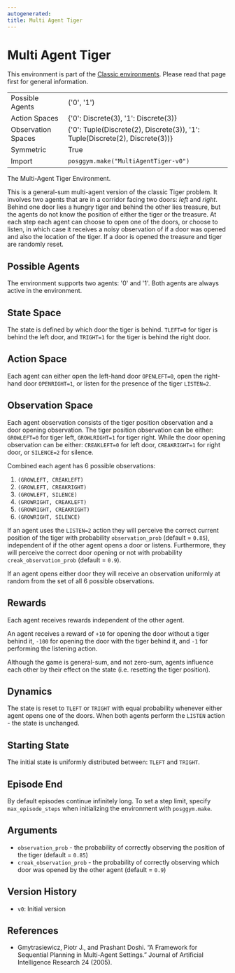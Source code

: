 ```yaml
---
autogenerated:
title: Multi Agent Tiger
---
```


# Multi Agent Tiger



This environment is part of the <a href='..'>Classic environments</a>. Please read that page first for general information.

|   |   |
|---|---|
| Possible Agents | ('0', '1') |
| Action Spaces | {'0': Discrete(3), '1': Discrete(3)} |
| Observation Spaces | {'0': Tuple(Discrete(2), Discrete(3)), '1': Tuple(Discrete(2), Discrete(3))} |
| Symmetric | True |
| Import | `posggym.make("MultiAgentTiger-v0")` |


The Multi-Agent Tiger Environment.

This is a general-sum multi-agent version of the classic Tiger problem. It involves
two agents that are in a corridor facing two doors: *left* and *right*. Behind one
door lies a hungry tiger and behind the other lies treasure, but the agents do not
know the position of either the tiger or the treasure. At each step each agent can
choose to open one of the doors, or choose to listen, in which case it receives a
noisy observation of if a door was opened and also the location of the tiger. If
a door is opened the treasure and tiger are randomly reset.

Possible Agents
---------------
The environment supports two agents: '0' and '1'. Both agents are always active in
the environment.

State Space
-----------
The state is defined by which door the tiger is behind. `TLEFT=0` for tiger is
behind the left door, and `TRIGHT=1` for the tiger is behind the right door.

Action Space
------------
Each agent can either open the left-hand door `OPENLEFT=0`, open the right-hand door
`OPENRIGHT=1`, or listen for the presence of the tiger `LISTEN=2`.

Observation Space
-----------------
Each agent observation consists of the tiger position observation and a door opening
observation. The tiger position observation can be either: `GROWLEFT=0` for tiger
left, `GROWLRIGHT=1` for tiger right. While the door opening observation can be
either: `CREAKLEFT=0` for left door, `CREAKRIGHT=1` for right door, or `SILENCE=2`
for silence.

Combined each agent has 6 possible observations:

1. `(GROWLEFT, CREAKLEFT)`
2. `(GROWLEFT, CREAKRIGHT)`
3. `(GROWLEFT, SILENCE)`
4. `(GROWRIGHT, CREAKLEFT)`
5. `(GROWRIGHT, CREAKRIGHT)`
6. `(GROWRIGHT, SILENCE)`

If an agent uses the `LISTEN=2` action they will perceive the correct current
position of the tiger with probability `observation_prob` (default = `0.85`),
independent of if the other agent opens a door or listens. Furthermore, they will
perceive the correct door opening or not with probability `creak_observation_prob`
(default = `0.9`).

If an agent opens either door they will receive an observation uniformly at random
from the set of all 6 possible observations.

Rewards
-------
Each agent receives rewards independent of the other agent.

An agent receives a reward of `+10` for opening the door without a tiger behind it,
`-100` for opening the door with the tiger behind it, and `-1` for performing the
listening action.

Although the game is general-sum, and not zero-sum, agents influence each other by
their effect on the state (i.e. resetting the tiger position).

Dynamics
--------
The state is reset to `TLEFT` or `TRIGHT` with equal probability whenever either
agent opens one of the doors. When both agents perform the `LISTEN` action - the
state is unchanged.

Starting State
--------------
The initial state is uniformly distributed between: `TLEFT` and `TRIGHT`.

Episode End
-----------
By default episodes continue infinitely long. To set a step limit, specify
`max_episode_steps` when initializing the environment with `posggym.make`.

Arguments
---------

- `observation_prob` - the probability of correctly observing the position of the
    tiger (default = `0.85`)
- `creak_observation_prob` - the probability of correctly observing which door was
    opened by the other agent (default = `0.9`)

Version History
---------------
- `v0`: Initial version

References
----------
- Gmytrasiewicz, Piotr J., and Prashant Doshi. “A Framework for Sequential Planning
in Multi-Agent Settings.” Journal of Artificial Intelligence Research 24 (2005).
